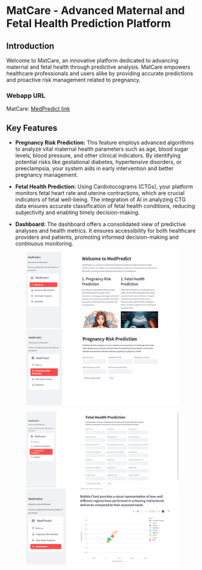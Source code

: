 # MatCare - Advanced Maternal and Fetal Health Prediction Platform

## Introduction

Welcome to MatCare, an innovative platform dedicated to advancing maternal and fetal health through predictive analysis. MatCare empowers healthcare professionals and users alike by providing accurate predictions and proactive risk management related to pregnancy.

### Webapp URL
MatCare: [MedPredict link](https://maternalcare-cbupxflodo4uhz8hzqqqng.streamlit.app/)

## Key Features

- **Pregnancy Risk Prediction:** This feature employs advanced algorithms to analyze vital maternal health parameters such as age, blood sugar levels, blood pressure, and other clinical indicators. By identifying potential risks like gestational diabetes, hypertensive disorders, or preeclampsia, your system aids in early intervention and better pregnancy management.

- **Fetal Health Prediction:** Using Cardiotocograms (CTGs), your platform monitors fetal heart rate and uterine contractions, which are crucial indicators of fetal well-being. The integration of AI in analyzing CTG data ensures accurate classification of fetal health conditions, reducing subjectivity and enabling timely decision-making.

- **Dashboard:** The dashboard offers a consolidated view of predictive analyses and health metrics. It ensures accessibility for both healthcare providers and patients, promoting informed decision-making and continuous monitoring.

<p align="center">
    <img src="./graphics/about%20us.png" alt="About us" width="400" height  = "200"/> <img src="./graphics/preganancy_risk_Prediction.png" alt="preganancy_risk_Prediction" width="400" height  = "200"/>

</p>

<p align="center">
    <img src="./graphics/fetal_health_prediction.png" alt="fetal_health_prediction" width="400" height  = "200"/> <img src="./graphics/dashboard.png" alt="dashboard" width="400" height  = "200"/>

</p>

